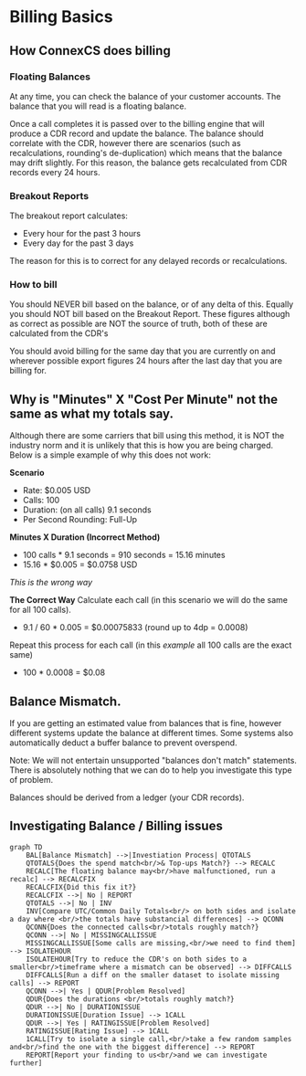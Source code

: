 # Billing Basics

## How ConnexCS does billing

### Floating Balances
At any time, you can check the balance of your customer accounts. The balance that you will read is a floating balance.

Once a call completes it is passed over to the billing engine that will produce a CDR record and update the balance. The balance should correlate with the CDR, however there are scenarios (such as recalculations, rounding's de-duplication) which means that the balance may drift slightly. For this reason, the balance gets recalculated from CDR records every 24 hours.

### Breakout Reports
The breakout report calculates:

* Every hour for the past 3 hours
* Every day for the past 3 days

The reason for this is to correct for any delayed records or recalculations.

### How to bill
You should NEVER bill based on the balance, or of any delta of this. Equally you should NOT bill based on the Breakout Report. These figures although as correct as possible are NOT the source of truth, both of these are calculated from the CDR's

You should avoid billing for the same day that you are currently on and wherever possible export figures 24 hours after the
last day that you are billing for.


## Why is "Minutes" X "Cost Per Minute" not the same as what my totals say.
Although there are some carriers that bill using this method, it is NOT the industry norm and it is unlikely that this is how you are being charged. Below is a simple example of why this does not work:

**Scenario**

* Rate: $0.005 USD
* Calls: 100
* Duration: (on all calls) 9.1 seconds
* Per Second Rounding: Full-Up

**Minutes X Duration (Incorrect Method)**

+ 100 calls * 9.1 seconds = 910 seconds = 15.16 minutes
+ 15.16 * $0.005 = $0.0758 USD

*This is the wrong way*

**The Correct Way**
Calculate each call (in this scenario we will do the same for all 100 calls).

+ 9.1 / 60 * 0.005 =  $0.00075833 (round up to 4dp = 0.0008)

Repeat this process for each call (in this *example* all 100 calls are the exact same)

+ 100 * 0.0008 = $0.08

## Balance Mismatch.
If you are getting an estimated value from balances that is fine, however different systems update the balance at different times. Some systems also automatically deduct a buffer balance to prevent overspend.

Note: We will not entertain unsupported "balances don't match" statements. There is absolutely nothing that we can do to help you investigate this type of problem.

Balances should be derived from a ledger (your CDR records).


## Investigating Balance / Billing issues

```mermaid
graph TD
    BAL[Balance Mismatch] -->|Investiation Process| QTOTALS
    QTOTALS{Does the spend match<br/>& Top-ups Match?} --> RECALC
    RECALC[The floating balance may<br/>have malfunctioned, run a recalc] --> RECALCFIX
    RECALCFIX{Did this fix it?}
    RECALCFIX -->| No | REPORT
    QTOTALS -->| No | INV
    INV[Compare UTC/Common Daily Totals<br/> on both sides and isolate a day where <br/>the totals have substancial differences] --> QCONN
    QCONN{Does the connected calls<br/>totals roughly match?}
    QCONN -->| No | MISSINGCALLISSUE
    MISSINGCALLISSUE[Some calls are missing,<br/>we need to find them] --> ISOLATEHOUR
    ISOLATEHOUR[Try to reduce the CDR's on both sides to a smaller<br/>timeframe where a mismatch can be observed] --> DIFFCALLS
    DIFFCALLS[Run a diff on the smaller dataset to isolate missing calls] --> REPORT
    QCONN -->| Yes | QDUR[Problem Resolved]
    QDUR{Does the durations <br/>totals roughly match?}
    QDUR -->| No | DURATIONISSUE
    DURATIONISSUE[Duration Issue] --> 1CALL
    QDUR -->| Yes | RATINGISSUE[Problem Resolved]
    RATINGISSUE[Rating Issue] --> 1CALL
    1CALL[Try to isolate a single call,<br/>take a few random samples and<br/>find the one with the biggest difference] --> REPORT
    REPORT[Report your finding to us<br/>and we can investigate further]
```
